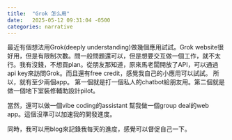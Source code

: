 ```yaml
---
title:  "Grok 怎么用"
date:   2025-05-12 09:31:04 -0500
categories: narrative
---
```


最近有個想法用Grok(deeply understanding)做幾個應用試試。Grok website很好用，但是有限制次數。問一般問題還可以，但是想要交互做一個工作，就不太行。我有沒錢，不想買plan。從朋友那知道，原來馬老闆開放了API，可以通過 api key來訪問Grok。而且還有free credit，感覺我自己的小應用可以試試。
所以，就有至少兩個app。 第一個就是打一個私人的chatbot給朋友用。第二個就是做一個地下室裝修輔助設計pilot。

當然，還可以做一個vibe coding的assistant 幫我做一個group deal的web app。這個沒準可以加速我的開發進度。

同時，我可以用blog來記錄我每天的進度，感覺可以督促自己一下。